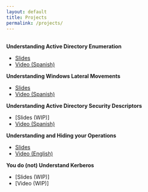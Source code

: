 ```yaml
---
layout: default
title: Projects
permalink: /projects/
---
```

&nbsp;
&nbsp;  
**Understanding Active Directory Enumeration**
* [Slides](https://www.slideshare.net/DanielLpezJimnez1/understanding-active-directory-enumeration-230925109)
* [Video (Spanish)](https://www.youtube.com/watch?v=nTeJcoTReqk)

**Understanding Windows Lateral Movements**
* [Slides](https://www.slideshare.net/DanielLpezJimnez1/understanding-windows-lateral-movements)
* [Video (Spanish)](https://www.youtube.com/watch?v=a3qFsc9ApNs)

**Understanding Active Directory Security Descriptors**
* [Slides (WIP)]
* [Video (Spanish)](https://www.youtube.com/watch?v=F-aeOLQd6E4)

**Understanding and Hiding your Operations**
* [Slides](https://www.slideshare.net/DanielLpezJimnez1/understanding-and-hiding-your-operations)
* [Video (English)](https://vimeo.com/502507556)

**You do (not) Understand Kerberos**
* [Slides (WIP)]
* [Video (WIP)]

